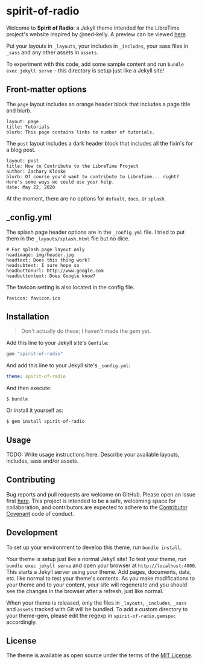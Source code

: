 # spirit-of-radio

Welcome to **Spirit of Radio**: a Jekyll theme intended for the LibreTime project's website inspired by @ned-kelly.
A preview can be viewed [here](https://zklosko.github.io/spirit-of-radio/).

Put your layouts in `_layouts`, your includes in `_includes`, your sass files in `_sass` and any other assets in `assets`.

To experiment with this code, add some sample content and run `bundle exec jekyll serve` – this directory is setup just like a Jekyll site!

## Front-matter options

The `page` layout includes an orange header block that includes a page title and blurb.
```
layout: page
title: Tutorials
blurb: This page contains links to number of tutorials.
```

The `post` layout includes a dark header block that includes all the fixin's for a blog post.
```
layout: post
title: How to Contribute to the LibreTime Project
author: Zachary Klosko
blurb: Of course you'd want to contribute to LibreTime... right? Here's some ways we could use your help.
date: May 22, 2020
```

At the moment, there are no options for `default`, `docs`, or `splash`.

## _config.yml

The splash page header options are in the `_config.yml` file. I tried to put them in the `_layouts/splash.html` file
but no dice.

```
# For splash page layout only
headimage: img/header.jpg
headtext: Does this thing work?
headsubtext: I sure hope so
headbuttonurl: http://www.google.com
headbuttontext: Does Google know?
```

The favicon setting is also located in the config file.

```
favicon: favicon.ico
```


## Installation

> Don't actually do these; I haven't made the gem yet.

Add this line to your Jekyll site's `Gemfile`:

```ruby
gem "spirit-of-radio"
```

And add this line to your Jekyll site's `_config.yml`:

```yaml
theme: spirit-of-radio
```

And then execute:

    $ bundle

Or install it yourself as:

    $ gem install spirit-of-radio

## Usage

TODO: Write usage instructions here. Describe your available layouts, includes, sass and/or assets.

## Contributing

Bug reports and pull requests are welcome on GitHub. Please open an issue first [here](https://github.com/zklosko/spirit-of-radio/issues/new).
This project is intended to be a safe, welcoming space for collaboration, and contributors are expected to adhere to the [Contributor Covenant](http://contributor-covenant.org) code of conduct.

## Development

To set up your environment to develop this theme, run `bundle install`.

Your theme is setup just like a normal Jekyll site! To test your theme, run `bundle exec jekyll serve` and open your browser at `http://localhost:4000`.
This starts a Jekyll server using your theme. Add pages, documents, data, etc. like normal to test your theme's contents. As you make modifications to your theme and to your content, your site will regenerate and you should see the changes in the browser after a refresh, just like normal.

When your theme is released, only the files in `_layouts`, `_includes`, `_sass` and `assets` tracked with Git will be bundled.
To add a custom directory to your theme-gem, please edit the regexp in `spirit-of-radio.gemspec` accordingly.

## License

The theme is available as open source under the terms of the [MIT License](https://opensource.org/licenses/MIT).

